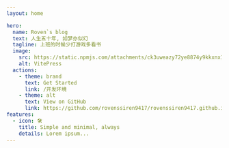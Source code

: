 ```yaml
---
layout: home

hero:
  name: Roven`s blog
  text: 人生五十年, 如梦亦似幻
  tagline: 上班的时候少打游戏多看书
  image:
    src: https://static.npmjs.com/attachments/ck3uweazy72ye8874y9kkxnx1-gak.png
    alt: VitePress
  actions:
    - theme: brand
      text: Get Started
      link: /开发环境
    - theme: alt
      text: View on GitHub
      link: https://github.com/rovenssiren9417/rovenssiren9417.github.io
features:
  - icon: 🛠️
    title: Simple and minimal, always
    details: Lorem ipsum...
---
```

